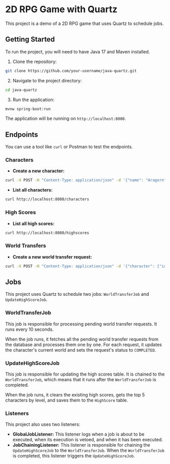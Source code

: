 # 2D RPG Game with Quartz

This project is a demo of a 2D RPG game that uses Quartz to schedule jobs.

## Getting Started

To run the project, you will need to have Java 17 and Maven installed.

1. Clone the repository:
```bash
git clone https://github.com/your-username/java-quartz.git
```
2. Navigate to the project directory:
```bash
cd java-quartz
```
3. Run the application:
```bash
mvnw spring-boot:run
```

The application will be running on `http://localhost:8080`.

## Endpoints

You can use a tool like `curl` or Postman to test the endpoints.

### Characters

*   **Create a new character:**

```bash
curl -X POST -H "Content-Type: application/json" -d '{"name": "Aragorn"}' http://localhost:8080/characters
```

*   **List all characters:**

```bash
curl http://localhost:8080/characters
```

### High Scores

*   **List all high scores:**

```bash
curl http://localhost:8080/highscores
```

### World Transfers

*   **Create a new world transfer request:**

```bash
curl -X POST -H "Content-Type: application/json" -d '{"character": {"id": 1}, "sourceWorld": "Middle-earth", "destinationWorld": "Valinor"}' http://localhost:8080/transfers
```

## Jobs

This project uses Quartz to schedule two jobs: `WorldTransferJob` and `UpdateHighScoreJob`.

### WorldTransferJob

This job is responsible for processing pending world transfer requests. It runs every 10 seconds.

When the job runs, it fetches all the pending world transfer requests from the database and processes them one by one. For each request, it updates the character's current world and sets the request's status to `COMPLETED`.

### UpdateHighScoreJob

This job is responsible for updating the high scores table. It is chained to the `WorldTransferJob`, which means that it runs after the `WorldTransferJob` is completed.

When the job runs, it clears the existing high scores, gets the top 5 characters by level, and saves them to the `HighScore` table.

### Listeners

This project also uses two listeners:

*   **GlobalJobListener:** This listener logs when a job is about to be executed, when its execution is vetoed, and when it has been executed.
*   **JobChainingListener:** This listener is responsible for chaining the `UpdateHighScoreJob` to the `WorldTransferJob`. When the `WorldTransferJob` is completed, this listener triggers the `UpdateHighScoreJob`.
